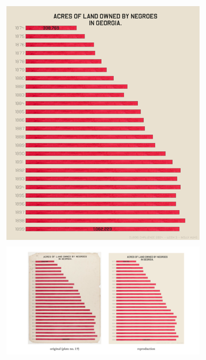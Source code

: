 ![Model](https://github.com/makuhs/DuboisChallenge/blob/main/2024/Week03/week3.png)

![Model](https://github.com/makuhs/DuboisChallenge/blob/main/2024/Week03/week3_sidebyside.png)

